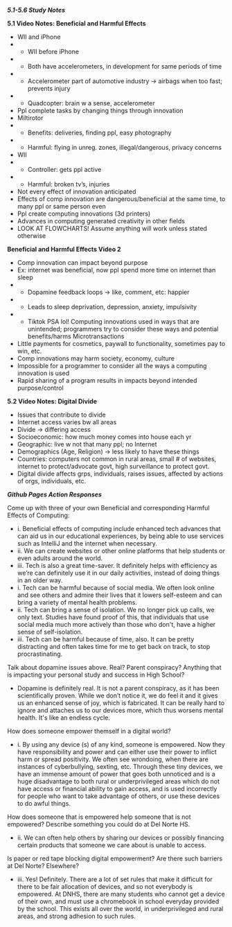 **_5.1-5.6 Study Notes_**

**5.1 Video Notes: Beneficial and Harmful Effects**
* WII and iPhone
* * WII before iPhone
* * Both have accelerometers, in development for same periods of time
* * Accelerometer part of automotive industry → airbags when too fast; prevents injury
* * Quadcopter: brain w a sense, accelerometer
* Ppl complete tasks by changing things through innovation
* Miltirotor
* * Benefits: deliveries, finding ppl, easy photography
* * Harmful: flying in unreg. zones, illegal/dangerous, privacy concerns
* WII
* * Controller: gets ppl active
* * Harmful: broken tv’s, injuries
* Not every effect of innovation anticipated
* Effects of comp innovation are dangerous/beneficial at the same time, to many ppl or same person even
* Ppl create computing innovations (3d printers)
* Advances in computing generated creativity in other fields
* LOOK AT FLOWCHARTS! Assume anything will work unless stated otherwise

**Beneficial and Harmful Effects Video 2**
* Comp innovation can impact beyond purpose
* Ex: internet was beneficial, now ppl spend more time on internet than sleep
* * Dopamine feedback loops → like, comment, etc: happier
* * Leads to sleep deprivation, depression, anxiety, impulsivity
* * Tiktok PSA lol!
Computing innovations used in ways that are unintended; programmers try to consider these ways and potential benefits/harms
Microtransactions
* Little payments for cosmetics, paywall to functionality, sometimes pay to win, etc.
* Comp innovations may harm society, economy, culture
* Impossible for a programmer to consider all the ways a computing innovation is used
* Rapid sharing of a program results in impacts beyond intended purpose/control


**5.2 Video Notes: Digital Divide**
* Issues that contribute to divide
* Internet access varies bw all areas
* Divide → differing access
* Socioeconomic: how much money comes into house each yr
* Geographic: live  w not that many ppl; no Internet
* Demographics (Age, Religion) → less likely to have these things
* Countries: computers not common in rural areas, small # of websites, internet to protect/advocate govt, high surveillance to protect govt.
* Digital divide affects grps, individuals, raises issues, affected by actions of orgs, individuals, etc.


**_Github Pages Action Responses_**

Come up with three of your own Beneficial and corresponding Harmful Effects of Computing:
*  i. Beneficial effects of computing include enhanced tech advances that can aid us in our educational experiences, by being able to use services such as IntelliJ and the internet when necessary. 
*  ii. We can create websites or other online platforms that help students or even adults around the world.
*  iii. Tech is also a great time-saver. It definitely helps with efficiency as we’re can definitely use it in our daily activities, instead of doing things in an older way.
*  i. Tech can be harmful because of social media. We often look online and see others and admire their lives that it lowers self-esteem and can bring a variety of mental health problems.
*  ii. Tech can bring a sense of isolation. We no longer pick up calls, we only text. Studies have found proof of this, that individuals that use social media much more actively than those who don't, have a higher sense of self-isolation.
*  iii. Tech can be harmful because of time, also. It can be pretty distracting and often takes time for me to get back on track, to stop procrastinating.

Talk about dopamine issues above. Real? Parent conspiracy? Anything that is impacting your personal study and success in High School?
* Dopamine is definitely real. It is not a parent conspiracy, as it has been scientifically proven. While we don’t notice it, we do feel it and it gives us an enhanced sense of joy, which is fabricated. It can be really hard to ignore and attaches us to our devices more, which thus worsens mental health. It's like an endless cycle.

How does someone empower themself in a digital world?
*  i. By using any device (s) of any kind, someone is empowered. Now they have responsibility and power and can either use their power to inflict harm or spread positivity. We often see wrondoing, when there are instances of cyberbullying, sexting, etc. Through these tiny devices, we have an immense amount of power that goes both unnoticed and is a huge disadvantage to both rural or underprivileged areas which do not have access or financial ability to gain access, and is used incorrectly for people who want to take advantage of others, or use these devices to do awful things. 

How does someone that is empowered help someone that is not empowered? Describe something you could do at Del Norte HS.
*  ii. We can often help others by sharing our devices or possibly financing certain products that someone we care about is unable to access.

Is paper or red tape blocking digital empowerment? Are there such barriers at Del Norte? Elsewhere?
*  iii. Yes! Definitely. There are a lot of set rules that make it difficult for there to be fair allocation of devices, and so not everybody is empowered. At DNHS, there are many students who cannot get a device of their own, and must use a chromebook in school everyday provided by the school. This exists all over the world, in underprivileged and rural areas, and strong adhesion to such rules.


